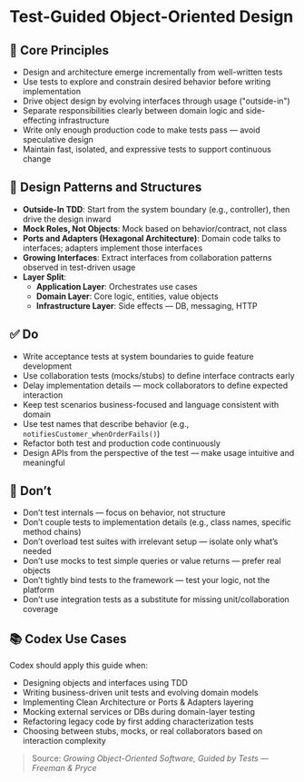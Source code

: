 # Test-Guided Object-Oriented Design

## 🔁 Core Principles
- Design and architecture emerge incrementally from well-written tests
- Use tests to explore and constrain desired behavior before writing implementation
- Drive object design by evolving interfaces through usage ("outside-in")
- Separate responsibilities clearly between domain logic and side-effecting infrastructure
- Write only enough production code to make tests pass — avoid speculative design
- Maintain fast, isolated, and expressive tests to support continuous change

## 🧩 Design Patterns and Structures
- **Outside-In TDD**: Start from the system boundary (e.g., controller), then drive the design inward
- **Mock Roles, Not Objects**: Mock based on behavior/contract, not class
- **Ports and Adapters (Hexagonal Architecture)**: Domain code talks to interfaces; adapters implement those interfaces
- **Growing Interfaces**: Extract interfaces from collaboration patterns observed in test-driven usage
- **Layer Split**:
  - **Application Layer**: Orchestrates use cases
  - **Domain Layer**: Core logic, entities, value objects
  - **Infrastructure Layer**: Side effects — DB, messaging, HTTP

## ✅ Do
- Write acceptance tests at system boundaries to guide feature development
- Use collaboration tests (mocks/stubs) to define interface contracts early
- Delay implementation details — mock collaborators to define expected interaction
- Keep test scenarios business-focused and language consistent with domain
- Use test names that describe behavior (e.g., `notifiesCustomer_whenOrderFails()`)
- Refactor both test and production code continuously
- Design APIs from the perspective of the test — make usage intuitive and meaningful

## 🚫 Don’t
- Don’t test internals — focus on behavior, not structure
- Don’t couple tests to implementation details (e.g., class names, specific method chains)
- Don’t overload test suites with irrelevant setup — isolate only what’s needed
- Don’t use mocks to test simple queries or value returns — prefer real objects
- Don’t tightly bind tests to the framework — test your logic, not the platform
- Don’t use integration tests as a substitute for missing unit/collaboration coverage

## 📚 Codex Use Cases
Codex should apply this guide when:
- Designing objects and interfaces using TDD
- Writing business-driven unit tests and evolving domain models
- Implementing Clean Architecture or Ports & Adapters layering
- Mocking external services or DBs during domain-layer testing
- Refactoring legacy code by first adding characterization tests
- Choosing between stubs, mocks, or real collaborators based on interaction complexity

> Source: *Growing Object-Oriented Software, Guided by Tests — Freeman & Pryce*
